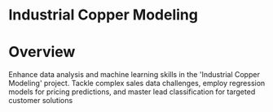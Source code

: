 # Industrial Copper Modeling

# Overview
   Enhance data analysis and machine learning skills in the 'Industrial Copper Modeling' project. Tackle complex sales data challenges, employ regression models for pricing predictions, and master lead classification for targeted customer solutions
